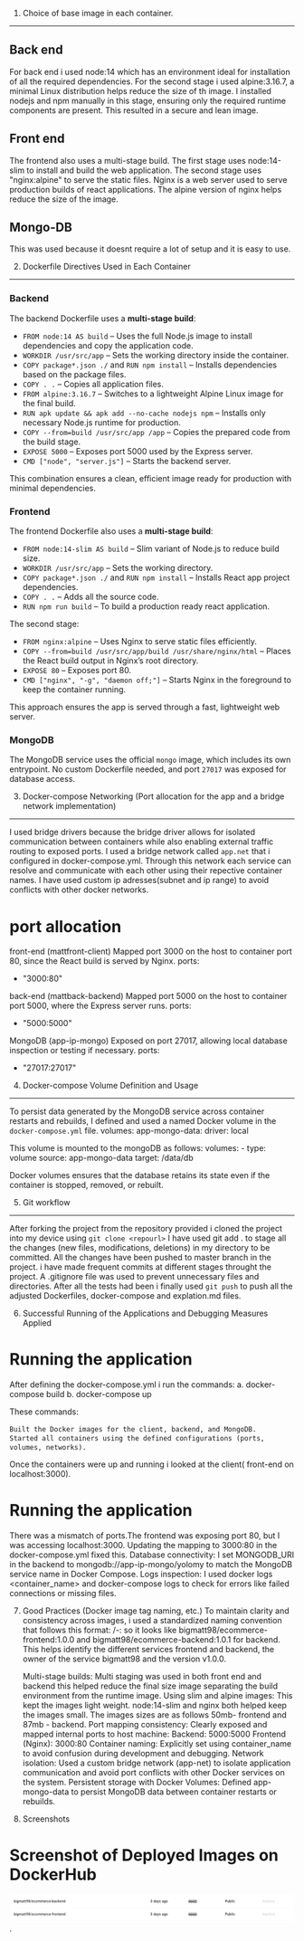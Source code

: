 1. Choice of base image in each container.
---------------------------------------


Back end
--------

For back end i used node:14 which has an environment ideal for installation of all the required dependencies. For the second stage i used alpine:3.16.7, a minimal Linux distribution helps reduce the size of th image. I installed nodejs and npm manually in this stage, ensuring only the required runtime components are present. This resulted in a secure and lean image.

Front end
---------
The frontend also uses a multi-stage build. The first stage uses node:14-slim to install and build the web application. The second stage uses "nginx:alpine" to serve the static files. Nginx is a web server used to serve production builds of react applications. The alpine version of nginx helps reduce the size of the image.

Mongo-DB
-----
This was used because it doesnt require a lot of setup and it is easy to use. 

2. Dockerfile Directives Used in Each Container
-----------------------------------------------

### Backend

The backend Dockerfile uses a **multi-stage build**:

- `FROM node:14 AS build` – Uses the full Node.js image to install dependencies and copy the application code.
- `WORKDIR /usr/src/app` – Sets the working directory inside the container.
- `COPY package*.json ./` and `RUN npm install` – Installs dependencies based on the package files.
- `COPY . .` – Copies all application files.
- `FROM alpine:3.16.7` – Switches to a lightweight Alpine Linux image for the final build.
- `RUN apk update && apk add --no-cache nodejs npm` – Installs only necessary Node.js runtime for production.
- `COPY --from=build /usr/src/app /app` – Copies the prepared code from the build stage.
- `EXPOSE 5000` – Exposes port 5000 used by the Express server.
- `CMD ["node", "server.js"]` – Starts the backend server.

This combination ensures a clean, efficient image ready for production with minimal dependencies.

### Frontend

The frontend Dockerfile also uses a **multi-stage build**:

- `FROM node:14-slim AS build` – Slim variant of Node.js to reduce build size.
- `WORKDIR /usr/src/app` – Sets the working directory.
- `COPY package*.json ./` and `RUN npm install` – Installs React app project dependencies.
- `COPY . .` – Adds all the source code.
- `RUN npm run build` – To build a production ready react application.

The second stage:

- `FROM nginx:alpine` – Uses Nginx to serve static files efficiently.
- `COPY --from=build /usr/src/app/build /usr/share/nginx/html` – Places the React build output in Nginx’s root directory.
- `EXPOSE 80` – Exposes port 80.
- `CMD ["nginx", "-g", "daemon off;"]` – Starts Nginx in the foreground to keep the container running.

This approach ensures the app is served through a fast, lightweight web server.

### MongoDB

The MongoDB service uses the official `mongo` image, which includes its own entrypoint. No custom Dockerfile needed, and port `27017` was exposed for database access.



 3. Docker-compose Networking (Port allocation for the app and a bridge network implementation)
 ----------------------------------------------------------------------------------------------
 I used bridge drivers because the bridge driver allows for isolated communication between containers while also enabling external traffic routing to exposed ports.
 I used a bridge network called `app.net` that i configured in docker-compose.yml. Through this network each service can resolve and communicate with each other using their repective container names. I have used custom ip adresses(subnet and ip range) to avoid conflicts with other docker networks.  
# port allocation
 front-end (mattfront-client)
 Mapped port 3000 on the host to container port 80, since the React build is served by Nginx.
 ports:
  - "3000:80"

 back-end (mattback-backend)
 Mapped port 5000 on the host to container port 5000, where the Express server runs.
 ports:
  - "5000:5000"

MongoDB (app-ip-mongo)
Exposed on port 27017, allowing local database inspection or testing if necessary.
 ports:
  - "27017:27017"

 4. Docker-compose Volume Definition and Usage
 ----------------------------------------------------------------------------------------------
To persist data generated by the MongoDB service across container restarts and rebuilds, I defined and used a named Docker volume in the `docker-compose.yml` file.
volumes:
  app-mongo-data:
    driver: local

This volume is mounted to the mongoDB as follows:
 volumes:
      - type: volume
        source: app-mongo-data
        target: /data/db

Docker volumes ensures that the database retains its state even if the container is stopped, removed, or rebuilt.     

 5. Git workflow
 ----------------------------------------------------------------------------------------------
After forking the project from the repository provided i cloned the project into my device using 
`git clone <repourl>`
I have used git add . to stage all the changes (new files, modifications, deletions) in my directory to be committed. All the changes have been pushed to master branch in the project.
i have made frequent commits at different stages throught the project.
A .gitignore file was used to prevent unnecessary files and directories.
After all the tests had been i finally used `git push` to push all the adjusted Dockerfiles, docker-compose and explation.md files.


6. Successful Running of the Applications and Debugging Measures Applied
# Running the application
After defining the docker-compose.yml i run the commands:
   a. docker-compose build
   b. docker-compose up

These commands:

    Built the Docker images for the client, backend, and MongoDB.
    Started all containers using the defined configurations (ports, volumes, networks).

Once the containers were up and running i looked at the client( front-end on localhost:3000).
# Running the application
There was a mismatch of ports.The frontend was exposing port 80, but I was accessing localhost:3000. Updating the mapping to 3000:80 in the docker-compose.yml fixed this.
Database connectivity: I set MONGODB_URI in the backend to mongodb://app-ip-mongo/yolomy to match the MongoDB service name in Docker Compose.
Logs inspection: I used docker logs <container_name> and docker-compose logs to check for errors like failed connections or missing files.


7. Good Practices (Docker image tag naming, etc.)
    To maintain clarity and consistency across images, i used a standardized naming convention that follows this format: <dockerhub-username>/<project-name>-<service>:<version>  so it looks like bigmatt98/ecommerce-frontend:1.0.0 and bigmatt98/ecommerce-backend:1.0.1 for backend. This helps identify the different services frontend and backend, the owner of the service bigmatt98 and the version v1.0.0.

    Multi-stage builds: Multi staging was used in both front end and backend this helped reduce the  final size image separating the build environment from the runtime image.
    Using slim and alpine images: This kept the images light weight. node:14-slim and nginx both helped keep the images small. The images sizes are as follows 50mb- frontend and 87mb - backend. 
    Port mapping consistency:
    Clearly exposed and mapped internal ports to host machine:
        Backend: 5000:5000  Frontend (Nginx): 3000:80
    Container naming:
    Explicitly set using container_name to avoid confusion during development and debugging.
    Network isolation:
    Used a custom bridge network (app-net) to isolate application communication and avoid port conflicts with other Docker services on the system.
    Persistent storage with Docker Volumes:
        Defined app-mongo-data to persist MongoDB data between container restarts or rebuilds.

8. Screenshots
# Screenshot of Deployed Images on DockerHub

![Images on DockerHub](Screenshot/docker_images.png).
    

    

    

    

        